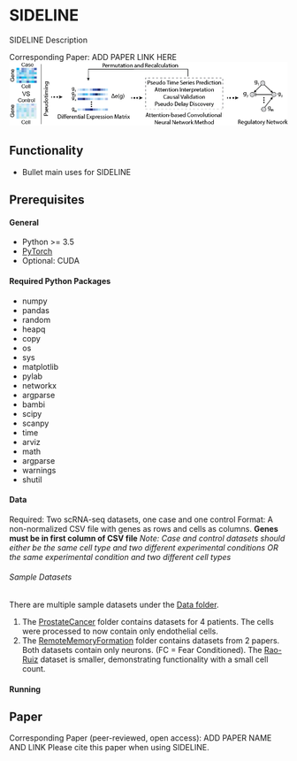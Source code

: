 # SIDELINE
SIDELINE Description 


Corresponding Paper: ADD PAPER LINK HERE 
![MyImage](SIDELINE.png)

## Functionality
* Bullet main uses for SIDELINE 


## Prerequisites 
#### General 
- Python >= 3.5
- [PyTorch](https://pytorch.org/get-started/locally/)
- Optional: CUDA 
#### Required Python Packages 
- numpy
- pandas
- random
- heapq
- copy
- os
- sys
- matplotlib
- pylab
- networkx
- argparse
- bambi
- scipy
- scanpy
- time
- arviz
- math
- argparse
- warnings 
- shutil
#### Data
Required: Two scRNA-seq datasets, one case and one control
Format: A non-normalized CSV file with genes as rows and cells as columns. **Genes must be in first column of CSV file** 
*Note: Case and control datasets should either be the same cell type and two different experimental conditions OR the same experimental condition and two different cell types* 
###### Sample Datasets 
There are multiple sample datasets under the [Data folder](https://github.com/chenyongrowan/SIDELINE/tree/main/Data). 
1. The [ProstateCancer](https://github.com/chenyongrowan/SIDELINE/tree/main/Data/ProstateCancer) folder contains datasets for 4 patients. The cells were processed to now contain only endothelial cells. 
2. The [RemoteMemoryFormation](https://github.com/chenyongrowan/SIDELINE/tree/main/Data/RemoteMemoryFormation) folder contains datasets from 2 papers. Both datasets contain only neurons. (FC = Fear Conditioned). The [Rao-Ruiz](https://github.com/chenyongrowan/SIDELINE/tree/main/Data/RemoteMemoryFormation/Rao-Ruiz) dataset is smaller, demonstrating functionality with a small cell count. 
#### Running 



## Paper
Corresponding Paper (peer-reviewed, open access): ADD PAPER NAME AND LINK 
Please cite this paper when using SIDELINE. 

